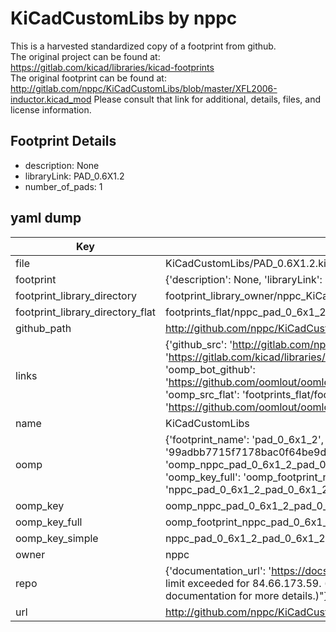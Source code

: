 # KiCadCustomLibs by nppc  
This is a harvested standardized copy of a footprint from github.  
The original project can be found at:  
https://gitlab.com/kicad/libraries/kicad-footprints  
The original footprint can be found at:
http://gitlab.com/nppc/KiCadCustomLibs/blob/master/XFL2006-inductor.kicad_mod
Please consult that link for additional, details, files, and license information.  
## Footprint Details
* description: None  
* libraryLink: PAD_0.6X1.2  
* number_of_pads: 1  
## yaml dump  
| Key | Value |  
| --- | --- |  
| file | KiCadCustomLibs/PAD_0.6X1.2.kicad_mod |  
| footprint | {'description': None, 'libraryLink': 'PAD_0.6X1.2', 'number_of_pads': 1} |  
| footprint_library_directory | footprint_library_owner/nppc_KiCadCustomLibs |  
| footprint_library_directory_flat | footprints_flat/nppc_pad_0_6x1_2_pad_0_6x1_2/working |  
| github_path | http://github.com/nppc/KiCadCustomLibs/blob/master/PAD_0.6X1.2.kicad_mod |  
| links | {'github_src': 'http://gitlab.com/nppc/KiCadCustomLibs/blob/master/XFL2006-inductor.kicad_mod', 'github_src_repo': 'https://gitlab.com/kicad/libraries/kicad-footprints', 'oomp_bot': 'footprints/nppc_pad_0_6x1_2_pad_0_6x1_2/working', 'oomp_bot_github': 'https://github.com/oomlout/oomlout_oomp_footprint_bot/tree/main/footprints/nppc_pad_0_6x1_2_pad_0_6x1_2/working', 'oomp_src_flat': 'footprints_flat/footprints_flat/nppc_pad_0_6x1_2_pad_0_6x1_2/working', 'oomp_src_flat_github': 'https://github.com/oomlout/oomlout_oomp_footprint_src/tree/main/footprints_flat/nppc_pad_0_6x1_2_pad_0_6x1_2/working'} |  
| name | KiCadCustomLibs |  
| oomp | {'footprint_name': 'pad_0_6x1_2', 'library_name': 'pad_0_6x1_2_kicad_mod', 'md5': '99adbb7715f7178bac0f64be9d05a857', 'md5_10': '99adbb7715', 'md5_5': '99adb', 'md5_6': '99adbb', 'oomp_key': 'oomp_nppc_pad_0_6x1_2_pad_0_6x1_2', 'oomp_key_extra': 'oomp_footprint_nppc_pad_0_6x1_2_pad_0_6x1_2', 'oomp_key_full': 'oomp_footprint_nppc_pad_0_6x1_2_pad_0_6x1_2_99adbb', 'oomp_key_simple': 'nppc_pad_0_6x1_2_pad_0_6x1_2', 'original_filename': 'KiCadCustomLibs/PAD_0.6X1.2.kicad_mod', 'owner_name': 'nppc'} |  
| oomp_key | oomp_nppc_pad_0_6x1_2_pad_0_6x1_2 |  
| oomp_key_full | oomp_footprint_nppc_pad_0_6x1_2_pad_0_6x1_2 |  
| oomp_key_simple | nppc_pad_0_6x1_2_pad_0_6x1_2 |  
| owner | nppc |  
| repo | {'documentation_url': 'https://docs.github.com/rest/overview/resources-in-the-rest-api#rate-limiting', 'message': "API rate limit exceeded for 84.66.173.59. (But here's the good news: Authenticated requests get a higher rate limit. Check out the documentation for more details.)"} |  
| url | http://github.com/nppc/KiCadCustomLibs |  

